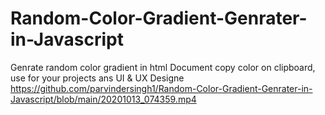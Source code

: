 # Random-Color-Gradient-Genrater-in-Javascript
Genrate random color gradient in html Document copy color on clipboard, use for your projects ans UI &amp; UX Designe
https://github.com/parvindersingh1/Random-Color-Gradient-Genrater-in-Javascript/blob/main/20201013_074359.mp4
